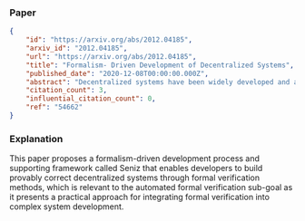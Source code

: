 ### Paper

```json
{
	"id": "https://arxiv.org/abs/2012.04185",
	"arxiv_id": "2012.04185",
	"url": "https://arxiv.org/abs/2012.04185",
	"title": "Formalism- Driven Development of Decentralized Systems",
	"published_date": "2020-12-08T00:00:00.000Z",
	"abstract": "Decentralized systems have been widely developed and applied to address security and privacy issues in centralized systems, especially since the advancement of distributed ledger technology. However, it is challenging to ensure their correct functioning with respect to their designs and minimize the technical risk before the delivery. Although formal methods have made significant progress over the past decades, a feasible solution based on formal methods from a development process perspective has not been well developed. In this paper, we formulate an iterative and incremental development process, named formalism-driven development (FDD), for developing provably correct decentralized systems under the guidance of formal methods. We also present a framework named Seniz, to practicalize FDD with a new modeling language and scaffolds. Furthermore, we conduct case studies to demonstrate the effectiveness of FDD in practice with the support of Seniz.",
	"citation_count": 3,
	"influential_citation_count": 0,
	"ref": "54662"
}
```

### Explanation

This paper proposes a formalism-driven development process and supporting framework called Seniz that enables developers to build provably correct decentralized systems through formal verification methods, which is relevant to the automated formal verification sub-goal as it presents a practical approach for integrating formal verification into complex system development.

